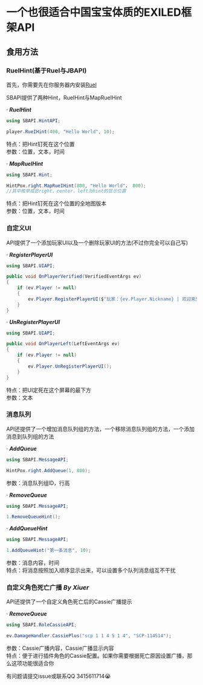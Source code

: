 # 一个也很适合中国宝宝体质的EXILED框架API 
 
## 食用方法
### RuelHint(基于RueI与JBAPI)
首先，你需要先在你服务器内安装[Ruel](https://github.com/Ruemena/RueI)

SBAPI提供了两种Hint，RueIHint与MapRueIHint

· ***RueIHint***  

``` csharp
using SBAPI.HintAPI;

player.RueIHint(400, "Hello World", 10);
```
特点：把Hint钉死在这个位置  
参数：位置，文本，时间

· ***MapRueIHint***
``` csharp
using SBAPI.Hint;

HintPox.right.MapRueIHint(800, "Hello World"， 800);
//其中枚举成员right，center，left为hint的显示位置
```
特点：把Hint钉死在这个位置的全地图版本  
参数：位置，文本，时间

### 自定义UI

API提供了一个添加玩家UI以及一个删除玩家UI的方法(不过你完全可以自己写)

· ***RegisterPlayerUI***  

``` csharp
using SBAPI.UIAPI;

public void OnPlayerVerified(VerifiedEventArgs ev)
{
    if (ev.Player != null)
    {
        ev.Player.RegisterPlayerUI($"玩家：{ev.Player.Nickname} | 欢迎来到xxxxxx服务器 | QQ群：1145141919810");
    }
}
```
· ***UnRegisterPlayerUI***  

``` csharp
using SBAPI.UIAPI;

public void OnPlayerLeft(LeftEventArgs ev)
{
    if (ev.Player != null)
    {
        ev.Player.UnRegisterPlayerUI();
    }
}
```
特点：把UI定死在这个屏幕的最下方  
参数：文本

### 消息队列

API还提供了一个增加消息队列组的方法，一个移除消息队列组的方法，一个添加消息到队列组的方法

· ***AddQueue***  

``` csharp
using SBAPI.MessageAPI;

HintPox.right.AddQueue(1, 800);
```
参数：消息队列组ID，行高

· ***RemoveQueue***  

``` csharp
using SBAPI.MessageAPI;

1.RemoveQueueHint();
```
· ***AddQueueHint***  

``` csharp
using SBAPI.MessageAPI;

1.AddQueueHint("第一条消息", 10);
```
参数：消息内容，时间  
特点：将消息按照加入顺序显示出来，可以设置多个队列消息组互不干扰  

### 自定义角色死亡广播 ***By Xiuer***  

API还提供了一个自定义角色死亡后的Cassie广播提示

· ***RemoveQueue***  

``` csharp
using SBAPI.RoleCassieAPI;

ev.DamageHandler.CassiePlus("scp 1 1 4 5 1 4", "SCP-114514");
```


参数：Cassie广播内容，Cassie广播显示内容  
特点：便于进行插件角色的Cassie配置。如果你需要根据死亡原因设置广播，那么这项功能很适合你  

有问题请提交issue或联系QQ 3415611714😭
